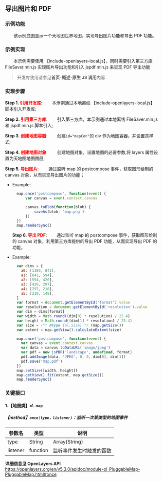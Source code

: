 ## 导出图片和 PDF

### 示例功能

&ensp;&ensp;&ensp;&ensp;该示例底图显示一个天地图世界地图，实现导出图片功能和导出 PDF 功能。

### 示例实现

&ensp;&ensp;&ensp;&ensp;本示例需要使用 【include-openlayers-local.js】，同时需要引入第三方库 FileSaver.min.js 实现图片导出功能和引入 jspdf.min.js 来实现 PDF 导出功能

> 开发库使用请参见**首页**-**概述**-**原生 JS 调用**内容

### 实现步骤

**Step 1. <font color=red>引用开发库</font>**:
&ensp;&ensp;&ensp;&ensp;本示例通过本地离线 【include-openlayers-local.js】 脚本引入开发库;

**Step 2. <font color=red>引用第三方库</font>**:
&ensp;&ensp;&ensp;&ensp;引入第三方库，本示例通过本地离线 FileSaver.min.js 和 jspdf.min.js 脚本引入;

**Step 3. <font color=red>创建地图容器</font>**:
&ensp;&ensp;&ensp;&ensp;创建`id="mapCon"`的 div 作为地图容器，并设置其样式;

**Step 4. <font color=red>创建地图对象</font>**:
&ensp;&ensp;&ensp;&ensp;创建地图对象，设置地图的必要参数,将 layers 属性设置为天地图地图图层;

**Step 5. <font color=red>导出图片</font>**:
&ensp;&ensp;&ensp;&ensp;通过监听 map 的 postcompose 事件，获取图形绘制的 canvas 对象，从而实现导出图片的功能；

- Example:

  ```javascript
    map.once('postcompose', function(event) {
        var canvas = event.context.canvas

        canvas.toBlob(function(blob) {
            saveAs(blob, 'map.png')
        })
    })
    map.renderSync()
  ```

  **Step 6. <font color=red>导出 PDF</font>**:
  &ensp;&ensp;&ensp;&ensp;通过监听 map 的 postcompose 事件，获取图形绘制的 canvas 对象，利用第三方库提供的导出 PDF 功能，从而实现导出 PDF 的功能。

- Example:

  ```javascript
    var dims = {
      a0: [1189, 841],
      a1: [841, 594],
      a2: [594, 420],
      a3: [420, 297],
      a4: [297, 210],
      a5: [210, 148],
    }
    var format = document.getElementById('format').value
    var resolution = document.getElementById('resolution').value
    var dim = dims[format]
    var width = Math.round((dim[0] * resolution) / 25.4)
    var height = Math.round((dim[1] * resolution) / 25.4)
    var size = /** @type {ol.Size} */ (map.getSize())
    var extent = map.getView().calculateExtent(size)

    map.once('postcompose', function(event) {
      var canvas = event.context.canvas
      var data = canvas.toDataURL('image/jpeg')
      var pdf = new jsPDF('landscape', undefined, format)
      pdf.addImage(data, 'JPEG', 0, 0, dim[0], dim[1])
      pdf.save('map.pdf')
    })
    map.setSize([width, height])
    map.getView().fit(extent, map.getSize())
    map.renderSync()
  ```

### 关键接口

#### 1.【地图类】`ol.map`

##### 【method】`once(type，listener)`：监听一次某类型的地图事件

| 参数名   | 类型     | 说明                     |
| -------- | -------- | ------------------------ |
| type     | String   | Array{String}            | 事件类型 |
| listener | function | 监听事件发生时触发的函数 |

**详细信息见 OpenLayers API**
https://openlayers.org/en/v5.3.0/apidoc/module-ol_PluggableMap-PluggableMap.html#once
